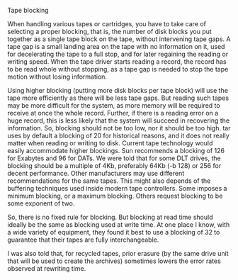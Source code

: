 Tape blocking

When handling various tapes or cartridges, you have to take care of selecting a proper blocking, that is, the number of disk blocks you put together as a single tape block on the tape, without intervening tape gaps. A tape gap is a small landing area on the tape with no information on it, used for decelerating the tape to a full stop, and for later regaining the reading or writing speed. When the tape driver starts reading a record, the record has to be read whole without stopping, as a tape gap is needed to stop the tape motion without losing information.

Using higher blocking (putting more disk blocks per tape block) will use the tape more efficiently as there will be less tape gaps. But reading such tapes may be more difficult for the system, as more memory will be required to receive at once the whole record. Further, if there is a reading error on a huge record, this is less likely that the system will succeed in recovering the information. So, blocking should not be too low, nor it should be too high. tar uses by default a blocking of 20 for historical reasons, and it does not really matter when reading or writing to disk. Current tape technology would easily accommodate higher blockings. Sun recommends a blocking of 126 for Exabytes and 96 for DATs. We were told that for some DLT drives, the blocking should be a multiple of 4Kb, preferably 64Kb (-b 128) or 256 for decent performance. Other manufacturers may use different recommendations for the same tapes. This might also depends of the buffering techniques used inside modern tape controllers. Some imposes a minimum blocking, or a maximum blocking. Others request blocking to be some exponent of two.

So, there is no fixed rule for blocking. But blocking at read time should ideally be the same as blocking used at write time. At one place I know, with a wide variety of equipment, they found it best to use a blocking of 32 to guarantee that their tapes are fully interchangeable.

I was also told that, for recycled tapes, prior erasure (by the same drive unit that will be used to create the archives) sometimes lowers the error rates observed at rewriting time.

